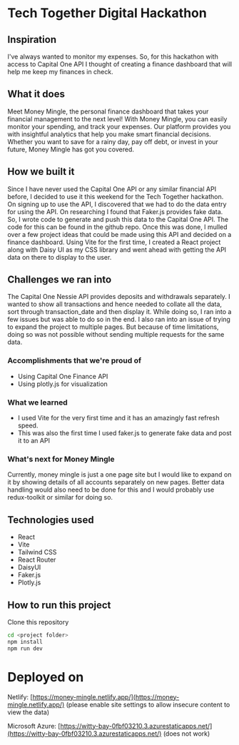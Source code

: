 # Tech Together Digital Hackathon

## Inspiration
I've always wanted to monitor my expenses. So, for this hackathon with access to Capital One API I thought of creating a finance dashboard that will help me keep my finances in check.

## What it does
Meet Money Mingle, the personal finance dashboard that takes your financial management to the next level! With Money Mingle, you can easily monitor your spending, and track your expenses. Our platform provides you with insightful analytics that help you make smart financial decisions. Whether you want to save for a rainy day, pay off debt, or invest in your future, Money Mingle has got you covered.

## How we built it
Since I have never used the Capital One API or any similar financial API before, I decided to use it this weekend for the Tech Together hackathon. On signing up to use the API, I discovered that we had to do the data entry for using the API. On researching I found that Faker.js provides fake data. So, I wrote code to generate and push this data to the Capital One API. The code for this can be found in the github repo. Once this was done, I mulled over a few project ideas that could be made using this API and decided on a finance dashboard. Using Vite for the first time, I created a React project along with Daisy UI as my CSS library and went ahead with getting the API data on there to display to the user.

## Challenges we ran into
The Capital One Nessie API provides deposits and withdrawals separately. I wanted to show all transactions and hence needed to collate all the data, sort through transaction_date and then display it. While doing so, I ran into a few issues but was able to do so in the end. I also ran into an issue of trying to expand the project to multiple pages. But because of time limitations, doing so was not possible without sending multiple requests for the same data.

### Accomplishments that we're proud of

- Using Capital One Finance API
- Using plotly.js for visualization

### What we learned

- I used Vite for the very first time and it has an amazingly fast refresh speed.
- This was also the first time I used faker.js to generate fake data and post it to an API

### What's next for Money Mingle

Currently, money mingle is just a one page site but I would like to expand on it by showing details of all accounts separately on new pages. Better data handling would also need to be done for this and I would probably use redux-toolkit or similar for doing so.

## Technologies used
- React
- Vite
- Tailwind CSS
- React Router
- DaisyUI
- Faker.js
- Plotly.js

## How to run this project
Clone this repository
```bash
cd <project folder>
npm install
npm run dev
```

# Deployed on
Netlify: [https://money-mingle.netlify.app/](https://money-mingle.netlify.app/) (please enable site settings to allow insecure content to view the data)

Microsoft Azure: [https://witty-bay-0fbf03210.3.azurestaticapps.net/](https://witty-bay-0fbf03210.3.azurestaticapps.net/) (does not work)
